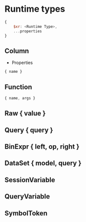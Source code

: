 # Runtime types
    
```js
{
    $xr: <Runtime Type>,
    ...properties    
}
```

## Column

- Properties
```js
{ name }
```
 
 ## Function
 
```js
{ name, args }
```

## Raw { value }

## Query { query }
## BinExpr { left, op, right }
## DataSet { model, query }

## SessionVariable
## QueryVariable
## SymbolToken
